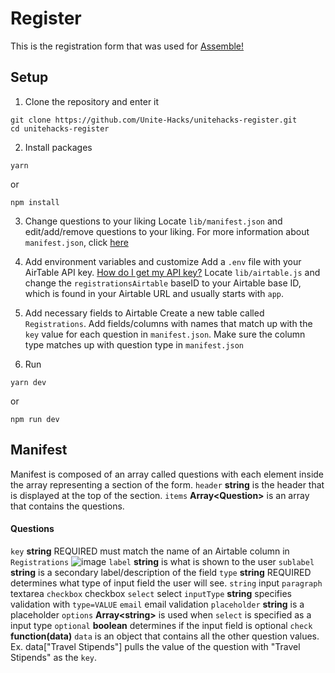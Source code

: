 # Register
This is the registration form that was used for [Assemble!](https://github.com/hackclub/assemble)

## Setup

1. Clone the repository and enter it
```
git clone https://github.com/Unite-Hacks/unitehacks-register.git
cd unitehacks-register
```
2. Install packages
```
yarn
```
or
```
npm install
```
3. Change questions to your liking
Locate `lib/manifest.json` and edit/add/remove questions to your liking. For more information about `manifest.json`, click [here](https://github.com/hackclub/www-assemble-register#manifest)

4. Add environment variables and customize
Add a `.env` file with your AirTable API key. [How do I get my API key?](https://support.airtable.com/hc/en-us/articles/219046777-How-do-I-get-my-API-key-)
Locate `lib/airtable.js` and change the `registrationsAirtable` baseID to your Airtable base ID, which is found in your Airtable URL and usually starts with `app`.

5. Add necessary fields to Airtable
Create a new table called `Registrations`. 
Add fields/columns with names that match up with the `key` value for each question in `manifest.json`. Make sure the column type matches up with question type in `manifest.json`

6. Run
```
yarn dev
```
or
```
npm run dev
```

## Manifest
Manifest is composed of an array called questions with each element inside the array representing a section of the form.
`header` **string** is the header that is displayed at the top of the section.
`items` **Array\<Question\>** is an array that contains the questions.

#### Questions
`key` **string** REQUIRED must match the name of an Airtable column in `Registrations`
![image](https://user-images.githubusercontent.com/66806100/184732849-8c2baa61-c9a5-4416-b38e-03867dd2975d.png)
`label` **string** is what is shown to the user
`sublabel` **string** is a secondary label/description of the field
`type` **string** REQUIRED determines what type of input field the user will see.
    `string` input
    `paragraph` textarea
    `checkbox` checkbox
    `select` select
`inputType` **string** specifies validation with `type=VALUE`
    `email` email validation
`placeholder` **string** is a placeholder
`options` **Array\<string\>** is used when `select` is specified as a input type
`optional` **boolean** determines if the input field is optional
`check` **function(data)**
    `data` is an object that contains all the other question values. Ex. data\["Travel Stipends"\] pulls the value of the question with "Travel Stipends" as the `key`.
